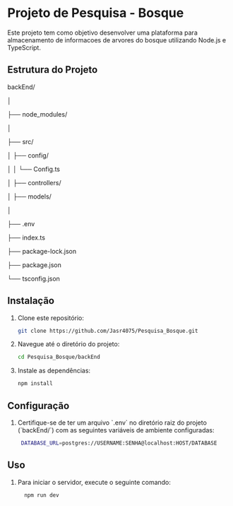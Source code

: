 # Projeto de Pesquisa - Bosque

Este projeto tem como objetivo desenvolver uma plataforma para almacenamento de informacoes de arvores do bosque utilizando Node.js e TypeScript.

## Estrutura do Projeto

backEnd/

│

├── node_modules/

│

├── src/

│   ├── config/

│   │   └── Config.ts

│   ├── controllers/

│   ├── models/

│

├── .env

├── index.ts

├── package-lock.json

├── package.json

└── tsconfig.json

## Instalação

1. Clone este repositório:
   ```bash
   git clone https://github.com/Jasr4075/Pesquisa_Bosque.git

2. Navegue até o diretório do projeto:
   ```bash
   cd Pesquisa_Bosque/backEnd

3. Instale as dependências:
   ```bash
   npm install

## Configuração

1. Certifique-se de ter um arquivo \`.env\` no diretório raiz do projeto (\`backEnd/\`) com as seguintes variáveis de ambiente configuradas:
   ```bash
    DATABASE_URL=postgres://USERNAME:SENHA@localhost:HOST/DATABASE

## Uso

1. Para iniciar o servidor, execute o seguinte comando:
    ```bash
      npm run dev
